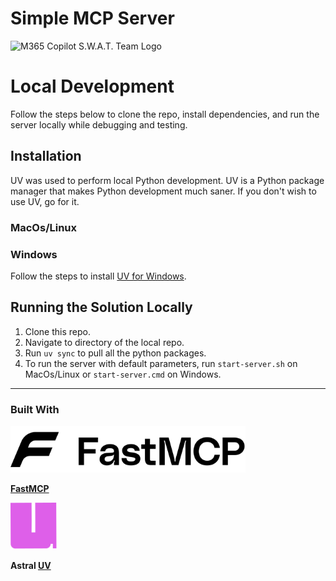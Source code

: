 # Simple MCP Server

<img src="https://avatars.githubusercontent.com/u/173712998?s=200&v=4" alt="M365 Copilot S.W.A.T. Team Logo"/>

# Local Development

Follow the steps below to clone the repo, install dependencies, and run the server locally while debugging and testing.

## Installation

UV was used to perform local Python development. UV is a Python package manager that makes Python development much saner. If you don't wish to use UV, go for it.

### MacOs/Linux

### Windows

Follow the steps to install [UV for Windows](https://docs.astral.sh/uv/getting-started/installation/). 

## Running the Solution Locally

1. Clone this repo.
2. Navigate to directory of the local repo.
3. Run `uv sync` to pull all the python packages.
4. To run the server with default parameters, run `start-server.sh` on MacOs/Linux or `start-server.cmd` on Windows.

---

### Built With


<a href="https://gofastmcp.com/"><img src="https://raw.githubusercontent.com/CopilotSWATTeam/simple-mcp-server/64b8ed6e95eb37565921a9cb757f07e1cc779468/media/fast-mcp.svg?token=AAQW5GR7I46QZWRPAWGE5ALIXSO76" height="75" alt="FastMCP website."></a>

**[FastMCP]**

<a href="https://docs.astral.sh/uv/getting-started/"><img src="https://raw.githubusercontent.com/CopilotSWATTeam/simple-mcp-server/64b8ed6e95eb37565921a9cb757f07e1cc779468/media/astral-uv.svg?token=AAQW5GXP26P5I4BKUJAWH73IXSO5I" height="75" alt="Astral UV Website"></a>

**Astral [UV]**






[UV]: https://docs.astral.sh/uv/
[FastMCP]:https://gofastmcp.com/